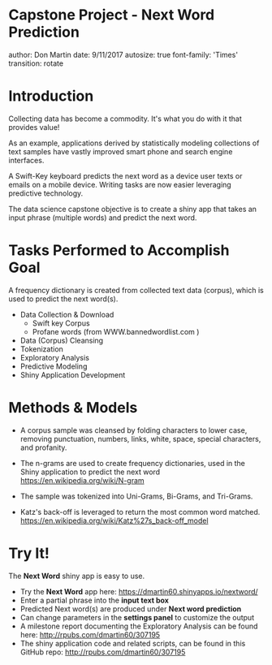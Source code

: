 Capstone Project - Next Word Prediction   
========================================================
author: Don Martin 
date: 9/11/2017
autosize: true
font-family: 'Times'
transition: rotate

Introduction
========================================================

Collecting data has become a commodity.  It's what you do with it that provides value! 

As an example, applications derived by statistically modeling collections of text samples have vastly improved smart phone and search engine interfaces.

A Swift-Key keyboard predicts the next word as a device user texts or emails on a mobile device. Writing tasks are now easier leveraging predictive technology.  

The data science capstone objective is to create a shiny app that takes an input phrase (multiple words) and predict the next word.  



Tasks Performed to Accomplish Goal
========================================================

A frequency dictionary is created from collected text data (corpus), which is used to predict the next word(s).

- Data Collection & Download
  * Swift key Corpus 
  * Profane words (from WWW.bannedwordlist.com )
- Data (Corpus) Cleansing
- Tokenization
- Exploratory Analysis
- Predictive Modeling
- Shiny Application Development


Methods & Models
========================================================

- A corpus sample was cleansed by folding characters to lower case, removing punctuation, numbers, links, white, space, special characters, and profanity.

- The n-grams are used to create frequency dictionaries, used in the Shiny application to predict the next word
https://en.wikipedia.org/wiki/N-gram

- The sample was tokenized into Uni-Grams, Bi-Grams, and Tri-Grams.

- Katz's back-off is leveraged to return the most common word matched.
https://en.wikipedia.org/wiki/Katz%27s_back-off_model
 
Try It!
========================================================
 
The **Next Word** shiny app is easy to use. 
- Try the **Next Word** app here: https://dmartin60.shinyapps.io/nextword/
- Enter a partial phrase into the **input text box**
- Predicted Next word(s) are produced under **Next word prediction**
- Can change parameters in the **settings panel** to customize the output
- A milestone report documenting the Exploratory Analysis can be found here: http://rpubs.com/dmartin60/307195
- The shiny application code and related scripts, can be found in this GitHub repo: http://rpubs.com/dmartin60/307195


 
